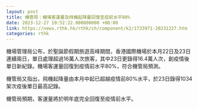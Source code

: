 ```yaml
---
layout: post
title: 機管局：機場客運量及飛機起降量回復至疫前水平80%
date: 2023-12-27 19:52:22.000000000 +08:00
link: https://news.rthk.hk/rthk/ch/component/k2/1733971-20231227.htm
categories: rthk
---
```


機場管理局公布，於聖誕節假期旅遊高峰期間，香港國際機場於本月22日及23日連續兩日，單日處理超過16萬人次旅客，其中23日更錄得16.4萬人次，創疫情後單日新紀錄。機場客運量回復到疫情前水平80%，符合機管局預測。

機管局又指出，飛機起降量由本月中起已超越疫情前80%水平，於23日錄得1034架次疫後單日最高記錄。

機管局預期，客運量將於明年底完全回復至疫情前水平。

